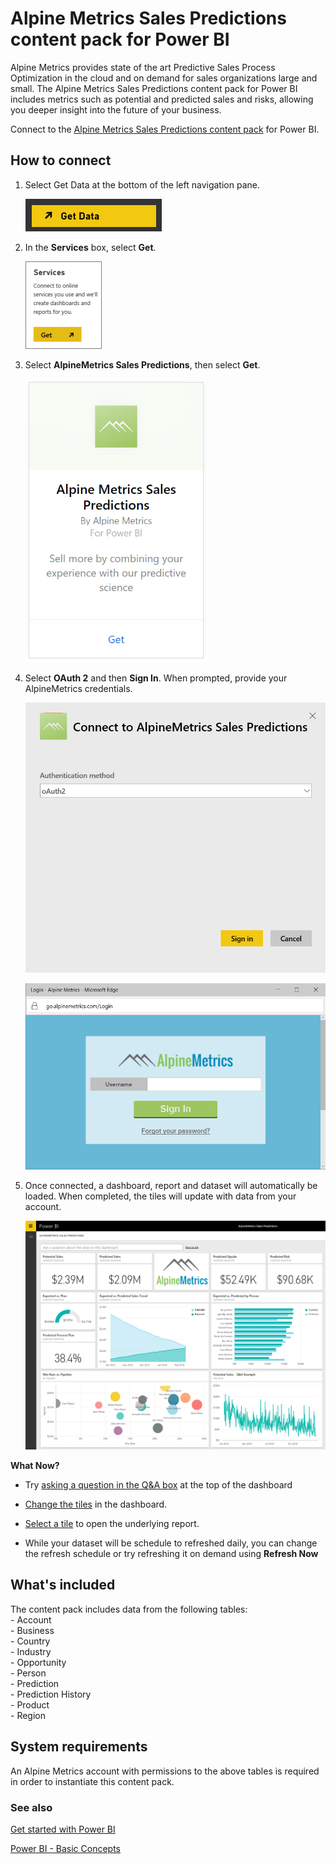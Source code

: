 <properties
   pageTitle="Alpine Metrics Sales Predictions content pack"
   description="Alpine Metrics Sales Predictions content pack for Power BI"
   services="powerbi"
   documentationCenter=""
   authors="joeshoukry"
   manager="erikre"
   backup="maggiesMSFT"
   editor=""
   tags=""
   qualityFocus="no"
   qualityDate=""/>

<tags
   ms.service="powerbi"
   ms.devlang="NA"
   ms.topic="article"
   ms.tgt_pltfrm="NA"
   ms.workload="powerbi"
   ms.date="03/10/2017"
   ms.author="yshoukry"/>

# Alpine Metrics Sales Predictions content pack for Power&nbsp;BI  

Alpine Metrics provides state of the art Predictive Sales Process Optimization in the cloud and on demand for sales organizations large and small. The Alpine Metrics Sales Predictions content pack for Power BI includes metrics such as potential and predicted sales and risks, allowing you deeper insight into the future of your business. 

Connect to the [Alpine Metrics Sales Predictions content pack](https://app.powerbi.com/getdata/services/alpine-metrics) for Power BI.

## How to connect

1. Select Get Data at the bottom of the left navigation pane.  

    ![](media/powerbi-content-pack-alpine-metrics/getdata.png)

2. In the **Services** box, select **Get**.  

    ![](media/powerbi-content-pack-alpine-metrics/services.png)

3. Select **AlpineMetrics Sales Predictions**, then select **Get**.  

    ![](media/powerbi-content-pack-alpine-metrics/alpine.png)

4. Select **OAuth 2** and then **Sign In**. When prompted, provide your AlpineMetrics credentials.

    ![](media/powerbi-content-pack-alpine-metrics/creds.png)

    ![](media/powerbi-content-pack-alpine-metrics/creds2.png)

5. Once connected, a dashboard, report and dataset will automatically be loaded. When completed, the tiles will update with data from your account.

    ![](media/powerbi-content-pack-alpine-metrics/dashboard.png)


**What Now?**

- Try [asking a question in the Q&A box](powerbi-service-q-and-a.md) at the top of the dashboard

- [Change the tiles](powerbi-service-edit-a-tile-in-a-dashboard.md) in the dashboard.

- [Select a tile](powerbi-service-dashboard-tiles.md) to open the underlying report.

- While your dataset will be schedule to refreshed daily, you can change the refresh schedule or try refreshing it on demand using **Refresh Now**

## What's included

The content pack includes data from the following tables:  
    - Account    
    - Business    
    - Country    
    - Industry    
    - Opportunity  
    - Person  
    - Prediction    
    - Prediction History    
    - Product  
    - Region    

## System requirements

An Alpine Metrics account with permissions to the above tables is required in order to instantiate this content pack.

### See also

[Get started with Power BI](powerbi-service-get-started.md)

[Power BI - Basic Concepts](powerbi-service-basic-concepts.md)
